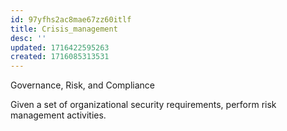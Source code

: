 ```yaml
---
id: 97yfhs2ac8mae67zz60itlf
title: Crisis_management
desc: ''
updated: 1716422595263
created: 1716085313531
---
```

Governance, Risk, and Compliance


Given a set of organizational security requirements, perform risk
management activities.

